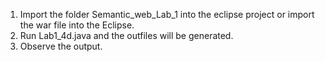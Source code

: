 1. Import the folder Semantic_web_Lab_1 into the eclipse project or import the war file into the Eclipse. 
2. Run Lab1_4d.java and the outfiles will be generated.
3. Observe the output.
 
